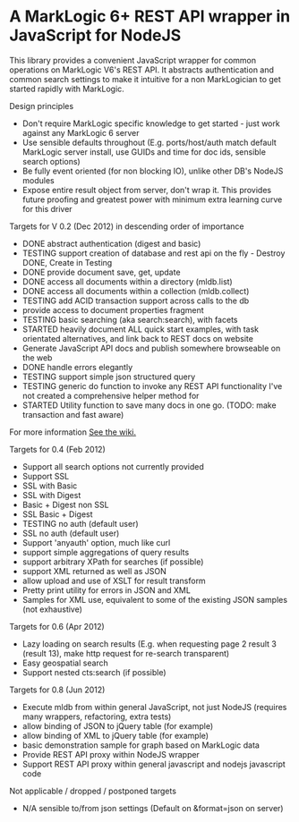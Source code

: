 # A MarkLogic 6+ REST API wrapper in JavaScript for NodeJS

This library provides a convenient JavaScript wrapper for common operations on MarkLogic V6's REST API. It abstracts authentication and common search settings to make it intuitive for a non MarkLogician to get started rapidly with MarkLogic.

Design principles
 - Don't require MarkLogic specific knowledge to get started - just work against any MarkLogic 6 server
 - Use sensible defaults throughout (E.g. ports/host/auth match default MarkLogic server install, use GUIDs and time for doc ids, sensible search options)
 - Be fully event oriented (for non blocking IO), unlike other DB's NodeJS modules
 - Expose entire result object from server, don't wrap it. This provides future proofing and greatest power with minimum extra learning curve for this driver
 
Targets for V 0.2 (Dec 2012) in descending order of importance
 - DONE abstract authentication (digest and basic) 
 - TESTING support creation of database and rest api on the fly - Destroy DONE, Create in Testing
 - DONE provide document save, get, update
 - DONE access all documents within a directory (mldb.list)
 - DONE access all documents within a collection (mldb.collect)
 - TESTING add ACID transaction support across calls to the db
 - provide access to document properties fragment
 - TESTING basic searching (aka search:search), with facets
 - STARTED heavily document ALL quick start examples, with task orientated alternatives, and link back to REST docs on website
 - Generate JavaScript API docs and publish somewhere browseable on the web
 - DONE handle errors elegantly
 - TESTING support simple json structured query
 - TESTING generic do function to invoke any REST API functionality I've not created a comprehensive helper method for
 - STARTED Utility function to save many docs in one go. (TODO: make transaction and fast aware)

For more information [See the wiki.](/adamfowleruk/mldb/wiki)

Targets for 0.4 (Feb 2012)
 - Support all search options not currently provided
 - Support SSL
 - SSL with Basic
 - SSL with Digest
 - Basic + Digest non SSL
 - SSL Basic + Digest
 - TESTING no auth (default user)
 - SSL no auth (default user)
 - Support 'anyauth' option, much like curl
 - support simple aggregations of query results
 - support arbitrary XPath for searches (if possible)
 - support XML returned as well as JSON
 - allow upload and use of XSLT for result transform
 - Pretty print utility for errors in JSON and XML
 - Samples for XML use, equivalent to some of the existing JSON samples (not exhaustive)
 
Targets for 0.6 (Apr 2012)
 - Lazy loading on search results (E.g. when requesting page 2 result 3 (result 13), make http request for re-search transparent)
 - Easy geospatial search
 - Support nested cts:search (if possible)
 
Targets for 0.8 (Jun 2012)
 - Execute mldb from within general JavaScript, not just NodeJS (requires many wrappers, refactoring, extra tests)
 - allow binding of JSON to jQuery table (for example)
 - allow binding of XML to jQuery table (for example)
 - basic demonstration sample for graph based on MarkLogic data
 - Provide REST API proxy within NodeJS wrapper
 - Support REST API proxy within general javascript and nodejs javascript code

Not applicable / dropped / postponed targets
 - N/A sensible to/from json settings (Default on &format=json on server)
